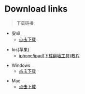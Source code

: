 # Download links
> 下载链接

- 安卓
  - <a href="https://github.com/brossr/BroXray/raw/master/files/obfs_client/android.apk" target="_blank">点击下载</a>
<p>

- Ios(苹果)
  - [ iphone/ipad(下载翻墙工具)教程](./美区ID教程.md)

<p>

- Windows
  - <a href="https://github.com/brossr/BroXray/raw/master/files/obfs_client/WinXray.zip" target="_blank">点击下载</a>

<p>

- Mac
  - <a href="https://github.com/brossr/BroXray/raw/master/files/obfs_client/Mac.dmg" target="_blank">点击下载</a>
  
